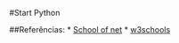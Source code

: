 #Start Python

##Referências:
    * [School of net](https://www.schoolofnet.com)
    * [w3schools](https://www.w3schools.com/python/default.asp)